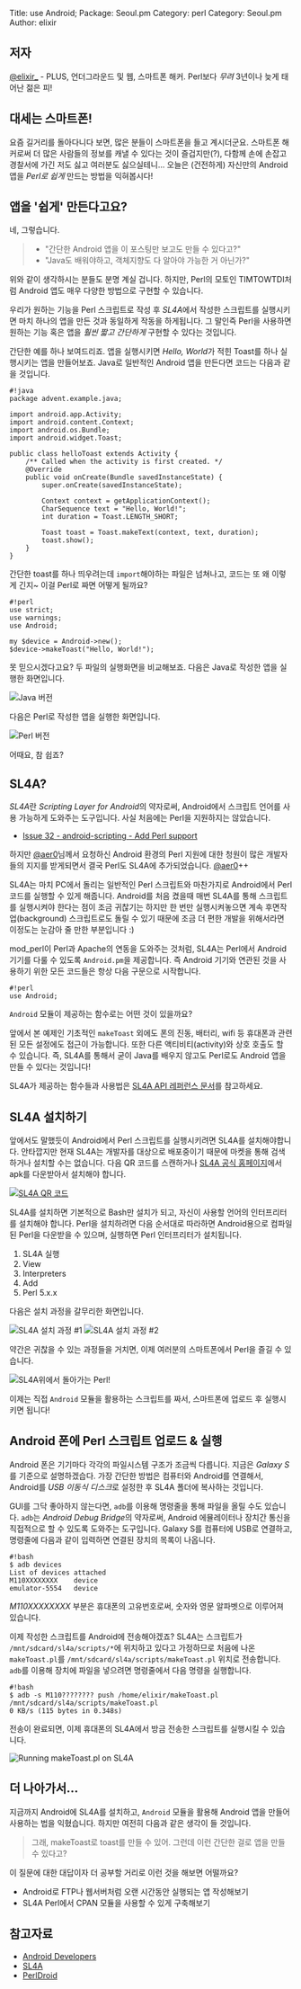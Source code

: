 Title:    use Android;
Package:  Seoul.pm
Category: perl
Category: Seoul.pm
Author:   elixir



저자
-----

[@elixir_][twitter-elixir_] -
PLUS, 언더그라운드 및 웹, 스마트폰 해커.
Perl보다 *무려* 3년이나 늦게 태어난 젊은 피!



대세는 스마트폰!
-----------------

요즘 길거리를 돌아다니다 보면, 많은 분들이 스마트폰을 들고 계시더군요.
스마트폰 해커로써 더 많은 사람들의 정보를 캐낼 수 있다는 것이 즐겁지만(?),
다함께 손에 손잡고 경찰서에 가긴 저도 싫고 여러분도 싫으실테니...
오늘은 (건전하게) 자신만의 Android 앱을 *Perl로 쉽게* 만드는 방법을 익혀봅시다!



앱을 '쉽게' 만든다고요?
------------------------

네, 그렇습니다.

> - "간단한 Android 앱을 이 포스팅만 보고도 만들 수 있다고?"
> - "Java도 배워야하고, 객체지향도 다 알아야 가능한 거 아닌가?"

위와 같이 생각하시는 분들도 분명 계실 겁니다.
하지만, Perl의 모토인 TIMTOWTDI처럼
Android 앱도 매우 다양한 방법으로 구현할 수 있습니다.

우리가 원하는 기능을 Perl 스크립트로 작성 후 *SL4A*에서 작성한 스크립트를
실행시키면 마치 하나의 앱을 만든 것과 동일하게 작동을 하게됩니다.
그 말인즉 Perl을 사용하면 원하는 기능 혹은 앱을 *훨씬 짧고 간단하게*
구현할 수 있다는 것입니다.

간단한 예를 하나 보여드리죠.
앱을 실행시키면 *Hello, World*가 적힌 Toast를 하나 실행시키는 앱을 만들어보죠.
Java로 일반적인 Android 앱을 만든다면 코드는 다음과 같을 것입니다.

    #!java
    package advent.example.java;
    
    import android.app.Activity;
    import android.content.Context;
    import android.os.Bundle;
    import android.widget.Toast;
    
    public class helloToast extends Activity {
        /** Called when the activity is first created. */
        @Override
        public void onCreate(Bundle savedInstanceState) {
            super.onCreate(savedInstanceState);
    
            Context context = getApplicationContext();
            CharSequence text = "Hello, World!";
            int duration = Toast.LENGTH_SHORT;
    
            Toast toast = Toast.makeText(context, text, duration);
            toast.show();
        }
    }

간단한 toast를 하나 띄우려는데 `import`해야하는 파일은 넘쳐나고,
코드는 또 왜 이렇게 긴지~
이걸 Perl로 짜면 어떻게 될까요?

    #!perl
    use strict;
    use warnings;
    use Android;
    
    my $device = Android->new();
    $device->makeToast("Hello, World!");

못 믿으시겠다고요?
두 파일의 실행화면을 비교해보죠.
다음은 Java로 작성한 앱을 실행한 화면입니다.

![Java 버전][app-java]

다음은 Perl로 작성한 앱을 실행한 화면입니다.

![Perl 버전][app-perl]

어때요, 참 쉽죠?



SL4A?
------

*SL4A*란 *Scripting Layer for Android*의 약자로써,
Android에서 스크립트 언어를 사용 가능하게 도와주는 도구입니다.
사실 처음에는 Perl을 지원하지는 않았습니다.

* [Issue 32 - android-scripting - Add Perl support][sl4a-forum]

하지만 [@aer0][twitter-aer0]님께서 요청하신 Android 환경의 Perl 지원에
대한 청원이 많은 개발자들의 지지를 받게되면서 결국 Perl도 SL4A에
추가되었습니다. [@aer0][twitter-aer0]++

SL4A는 마치 PC에서 돌리는 일반적인 Perl 스크립트와 마찬가지로
Android에서 Perl 코드를 실행할 수 있게 해줍니다.
Android를 처음 켰을때 매번 SL4A를 통해 스크립트를 실행시켜야 한다는 점이
조금 귀찮기는 하지만 한 번만 실행시켜놓으면 계속 후면작업(background)
스크립트로도 돌릴 수 있기 때문에 조금 더 편한 개발을 위해서라면
이정도는 눈감아 줄 만한 부분입니다 :)

mod_perl이 Perl과 Apache의 연동을 도와주는 것처럼,
SL4A는 Perl에서 Android 기기를 다룰 수 있도록 `Android.pm`을 제공합니다.
즉 Android 기기와 연관된 것을 사용하기 위한 모든 코드들은
항상 다음 구문으로 시작합니다.

    #!perl
    use Android;

`Android` 모듈이 제공하는 함수로는 어떤 것이 있을까요?

앞에서 본 예제인 기초적인 `makeToast` 외에도 폰의 진동, 배터리, wifi 등
휴대폰과 관련된 모든 설정에도 접근이 가능합니다.
또한 다른 액티비티(activity)와 상호 호출도 할 수 있습니다.
즉, SL4A를 통해서 굳이 Java를 배우지 않고도 Perl로도
Android 앱을 만들 수 있다는 것입니다!

SL4A가 제공하는 함수들과 사용법은
[SL4A API 레퍼런스 문서][sl4a-api-reference]를 참고하세요.



SL4A 설치하기
--------------

앞에서도 말했듯이 Android에서 Perl 스크립트를 실행시키려면 SL4A를 설치해야합니다.
안타깝지만 현재 SL4A는 개발자를 대상으로 배포중이기 때문에
마켓을 통해 검색하거나 설치할 수는 없습니다.
다음 QR 코드를 스캔하거나 [SL4A 공식 홈페이지][sl4a-home]에서
apk를 다운받아서 설치해야 합니다.

[![SL4A QR 코드][sl4a-qrcode]][sl4a-qrcode]

SL4A를 설치하면 기본적으로 Bash만 설치가 되고,
자신이 사용할 언어의 인터프리터를 설치해야 합니다.
Perl을 설치하려면 다음 순서대로 따라하면 Android용으로
컴파일 된 Perl을 다운받을 수 있으며, 실행하면 Perl 인터프리터가 설치됩니다.

1. SL4A 실행
2. View
3. Interpreters
4. Add
5. Perl 5.x.x

다음은 설치 과정을 갈무리한 화면입니다.

![SL4A 설치 과정 #1][sl4a-install-step1]
![SL4A 설치 과정 #2][sl4a-install-step2]

약간은 귀찮을 수 있는 과정들을 거치면,
이제 여러분의 스마트폰에서 Perl을 즐길 수 있습니다.

![SL4A위에서 돌아가는 Perl!][running-perl-on-sl4a]

이제는 직접 `Android` 모듈을 활용하는 스크립트를 짜서,
스마트폰에 업로드 후 실행시키면 됩니다!



Android 폰에 Perl 스크립트 업로드 & 실행
-----------------------------------------

Android 폰은 기기마다 각각의 파일시스템 구조가 조금씩 다릅니다.
지금은 *Galaxy S*를 기준으로 설명하겠습다.
가장 간단한 방법은 컴퓨터와 Android를 연결해서,
Android를 *USB 이동식 디스크*로 설정한 후 SL4A 폴더에 복사하는 것입니다.

GUI를 그닥 좋아하지 않는다면,
`adb`를 이용해 명령줄을 통해 파일을 올릴 수도 있습니다.
`adb`는 *Android Debug Bridge*의 약자로써, Android 에뮬레이터나
장치간 통신을 직접적으로 할 수 있도록 도와주는 도구입니다.
Galaxy S를 컴퓨터에 USB로 연결하고,
명령줄에 다음과 같이 입력하면 연결된 장치의 목록이 나옵니다.

    #!bash
    $ adb devices
    List of devices attached
    M110XXXXXXXX    device
    emulator-5554   device

*M110XXXXXXXX* 부분은 휴대폰의 고유번호로써,
숫자와 영문 알파벳으로 이루어져 있습니다.

이제 작성한 스크립트를 Android에 전송해야겠죠?
SL4A는 스크립트가 `/mnt/sdcard/sl4a/scripts/*`에 위치하고 있다고
가정하므로 처음에 나온 `makeToast.pl`를
`/mnt/sdcard/sl4a/scripts/makeToast.pl` 위치로 전송합니다.
`adb`를 이용해 장치에 파일을 넣으려면 명령줄에서 다음 명령을 실행합니다.

    #!bash
    $ adb -s M110???????? push /home/elixir/makeToast.pl /mnt/sdcard/sl4a/scripts/makeToast.pl
    0 KB/s (115 bytes in 0.348s)

전송이 완료되면, 이제 휴대폰의 SL4A에서 방금 전송한
스크립트를 실행시킬 수 있습니다.

![Running makeToast.pl on SL4A][running-script-on-sl4a]



더 나아가서...
---------------

지금까지 Android에 SL4A를 설치하고, `Android` 모듈을 활용해
Android 앱을 만들어 사용하는 법을 익혔습니다.
하지만 여전히 다음과 같은 생각이 들 것입니다.

> 그래, makeToast로 toast를 만들 수 있어.
> 그런데 이런 간단한 걸로 앱을 만들 수 있다고?

이 질문에 대한 대답이자 더 공부할 거리로 이런 것을 해보면 어떨까요?

- Android로 FTP나 웹서버처럼 오랜 시간동안 실행되는 앱 작성해보기
- SL4A Perl에서 CPAN 모듈을 사용할 수 있게 구축해보기



참고자료
---------

- [Android Developers][android-developers]
- [SL4A][sl4a-home]
- [PerlDroid][perl-droid]



[app-java]:                 2010-12-16-1.png
[app-perl]:                 2010-12-16-2.png
[sl4a-qrcode]:              2010-12-16-3.png
[sl4a-install-step1]:       2010-12-16-4.png
[sl4a-install-step2]:       2010-12-16-5.png
[running-perl-on-sl4a]:     2010-12-16-6.png
[running-script-on-sl4a]:   2010-12-16-7.png

[android-developers]:       http://developer.android.com
[perl-droid]:               http://code.google.com/p/perldroid
[sl4a-api-reference]:       http://code.google.com/p/android-scripting/wiki/ApiReference
[sl4a-forum]:               http://code.google.com/p/android-scripting/issues/detail?id=32
[sl4a-home]:                http://code.google.com/p/android-scripting/
[twitter-elixir_]:          http://twitter.com/#!/elixir_
[twitter-aer0]:             http://twitter.com/#!/aer0
